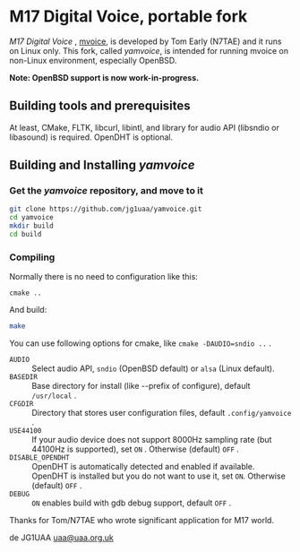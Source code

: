 # M17 Digital Voice, portable fork

*M17 Digital Voice* , [mvoice](https://github.com/n7tae/mvoice), is developed by Tom Early (N7TAE) and it runs on Linux only. This fork, called *yamvoice*, is intended for running mvoice on non-Linux environment, especially OpenBSD.

**Note: OpenBSD support is now work-in-progress.**

## Building tools and prerequisites

At least, CMake, FLTK, libcurl, libintl, and library for audio API (libsndio or libasound) is required. OpenDHT is optional.

## Building and Installing *yamvoice*

### Get the *yamvoice* repository, and move to it

```bash
git clone https://github.com/jg1uaa/yamvoice.git
cd yamvoice
mkdir build
cd build
```

### Compiling

Normally there is no need to configuration like this:

```
cmake ..
```

And build:

```bash
make
```

You can use following options for cmake, like `cmake -DAUDIO=sndio ..` .

<dl>
 <dt><code>AUDIO</code>
 <dd>Select audio API, <code>sndio</code> (OpenBSD default) or <code>alsa</code> (Linux default).
 <dt><code>BASEDIR</code>
 <dd>Base directory for install (like --prefix of configure), default <code>/usr/local</code> .
 <dt><code>CFGDIR</code>
 <dd>Directory that stores user configuration files, default <code>.config/yamvoice</code> .
 <dt><code>USE44100</code>
 <dd>If your audio device does not support 8000Hz sampling rate (but 44100Hz is supported), set <code>ON</code> . Otherwise (default) <code>OFF</code> .
 <dt><code>DISABLE_OPENDHT</code>
 <dd>OpenDHT is automatically detected and enabled if available. OpenDHT is installed but you do not want to use it, set <code>ON</code>. Otherwise (default) <code>OFF</code> .
 <dt><code>DEBUG</code>
 <dd><code>ON</code> enables build with gdb debug support, default <code>OFF</code> .
</dl>

Thanks for Tom/N7TAE who wrote significant application for M17 world.

de JG1UAA <uaa@uaa.org.uk>
